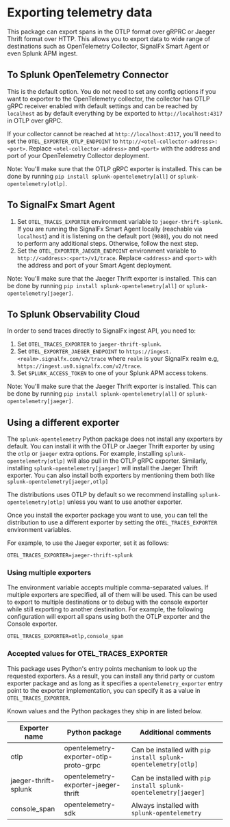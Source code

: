 # Exporting telemetry data

This package can export spans in the OTLP format over gRPRC or Jaeger Thrift
format over HTTP. This allows you to export data to wide range of destinations
such as OpenTelemetry Collector, SignalFx Smart Agent or even Splunk APM
ingest.

## To Splunk OpenTelemetry Connector

This is the default option. You do not need to set any config options if you
want to exporter to the OpenTelemetry collector, the collector has OTLP gRPC
receiver enabled with default settings and can be reached by `localhost` as by
default everything by be exported to `http://localhost:4317` in OTLP over gRPC.

If your collector cannot be reached at `http://localhost:4317`, you'll need to
set the `OTEL_EXPORTER_OTLP_ENDPOINT` to
`http://<otel-collector-address>:<port>`. Replace `<otel-collector-address>`
and `<port>` with the address and port of your OpenTelemetry Collector
deployment.

Note: You'll make sure that the OTLP gRPC exporter is installed. This can be
done by running `pip install splunk-opentelemetry[all]` or
`splunk-opentelemetry[otlp]`.

## To SignalFx Smart Agent

1. Set `OTEL_TRACES_EXPORTER` environment variable to `jaeger-thrift-splunk`.
   If you are running the SignalFx Smart Agent locally (reachable via
   `localhost`) and it is listening on the default port (`9080`), you do not
   need to perform any additional steps. Otherwise, follow the next step. 
2. Set the `OTEL_EXPORTER_JAEGER_ENDPOINT` environment variable to
   `http://<address>:<port>/v1/trace`. Replace `<address>` and `<port>` with
   the address and port of your Smart Agent deployment.

Note: You'll make sure that the Jaeger Thrift exporter is installed. This can
be done by running `pip install splunk-opentelemetry[all]` or
`splunk-opentelemetry[jaeger]`.

## To Splunk Observability Cloud

In order to send traces directly to SignalFx ingest API, you need to:

1. Set `OTEL_TRACES_EXPORTER` to `jaeger-thrift-splunk`.
2. Set `OTEL_EXPORTER_JAEGER_ENDPOINT` to
   `https://ingest.<realm>.signalfx.com/v2/trace` where `realm` is your
   SignalFx realm e.g, `https://ingest.us0.signalfx.com/v2/trace`.
3. Set `SPLUNK_ACCESS_TOKEN` to one of your Splunk APM access tokens.

Note: You'll make sure that the Jaeger Thrift exporter is installed. This can
be done by running `pip install splunk-opentelemetry[all]` or
`splunk-opentelemetry[jaeger]`.

## Using a different exporter

The `splunk-opentelemetry` Python package does not install any exporters by
default. You can install it with the OTLP or Jaeger Thrift exporter by using
the `otlp` or `jaeger` extra options. For example, installing
`splunk-opentelemetry[otlp]` will also pull in the OTLP gRPC exporter.
Similarly, installing `splunk-opentelemetry[jaeger]` will install the Jaeger
Thrift exporter. You can also install both exporters by mentioning them both
like `splunk-opentelemetry[jaeger,otlp]`

The distributions uses OTLP by default so we recommend installing
`splunk-opentelemetry[otlp]` unless you want to use another exporter.

Once you install the exporter package you want to use, you can tell the
distribution to use a different exporter by setting the `OTEL_TRACES_EXPORTER`
environment variables.

For example, to use the Jaeger exporter, set it as follows:

```
OTEL_TRACES_EXPORTER=jaeger-thrift-splunk
```

### Using multiple exporters

The environment variable accepts multiple comma-separated values. If multiple
exporters are specified, all of them will be used. This can be used to export
to multiple destinations or to debug with the console exporter while still
exporting to another destination. For example, the following configuration will
export all spans using both the OTLP exporter and the Console exporter.

```
OTEL_TRACES_EXPORTER=otlp,console_span
```

### Accepted values for OTEL_TRACES_EXPORTER

This package uses Python's entry points mechanism to look up the requested
exporters. As a result, you can install any thrid party or custom exporter
package and as long as it specifies a `opentelemetry_exporter` entry point to
the exporter implementation, you can specify it as a value in
`OTEL_TRACES_EXPORTER`.

Known values and the Python packages they ship in are listed below.

| Exporter name        | Python package                         | Additional comments                                              |
| -------------        | ---------------                        | ---------------------                                            |
| otlp                 | opentelemetry-exporter-otlp-proto-grpc | Can be installed with `pip install splunk-opentelemetry[otlp]`   |
| jaeger-thrift-splunk | opentelemetry-exporter-jaeger-thrift   | Can be installed with `pip install splunk-opentelemetry[jaeger]` |
| console_span         | opentelemetry-sdk                      | Always installed with `splunk-opentelemetry`                     |
